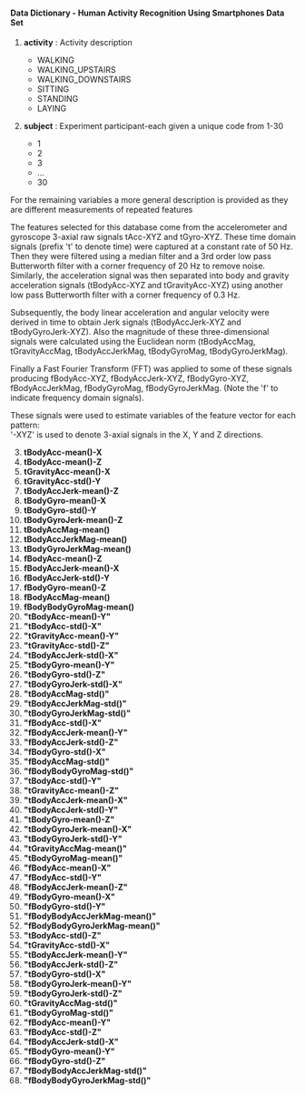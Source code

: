 #### Data Dictionary - Human Activity Recognition Using Smartphones Data Set ####

1. **activity** : Activity description
    + WALKING
    + WALKING_UPSTAIRS
    + WALKING_DOWNSTAIRS
    + SITTING
    + STANDING
    + LAYING

2. **subject** : Experiment participant-each given a unique code from 1-30
    + 1
    + 2
    + 3
    + ...
    + 30

  For the remaining variables a more general description is provided as they are different measurements of repeated features
  
  The features selected for this database come from the accelerometer and gyroscope 3-axial raw signals tAcc-XYZ and tGyro-XYZ. These time  domain signals (prefix 't' to denote time) were captured at a constant rate of 50 Hz. Then they were filtered using a median filter     and a 3rd order low pass Butterworth filter with a corner frequency of 20 Hz to remove noise. Similarly, the acceleration signal was    then separated into body and gravity acceleration signals (tBodyAcc-XYZ and tGravityAcc-XYZ) using another low pass Butterworth         filter with a corner frequency of 0.3 Hz.
  
  Subsequently, the body linear acceleration and angular velocity were derived in time to obtain Jerk signals (tBodyAccJerk-XYZ and        tBodyGyroJerk-XYZ). Also the magnitude of these three-dimensional signals were calculated using the Euclidean norm (tBodyAccMag,        tGravityAccMag, tBodyAccJerkMag, tBodyGyroMag, tBodyGyroJerkMag).

  Finally a Fast Fourier Transform (FFT) was applied to some of these signals producing fBodyAcc-XYZ, fBodyAccJerk-XYZ, fBodyGyro-XYZ,  fBodyAccJerkMag, fBodyGyroMag, fBodyGyroJerkMag. (Note the 'f' to indicate frequency domain signals).
  
  These signals were used to estimate variables of the feature vector for each pattern:  
'-XYZ' is used to denote 3-axial signals in the X, Y and Z directions.

3. **tBodyAcc-mean()-X**
4. **tBodyAcc-mean()-Z**
5. **tGravityAcc-mean()-X**
6. **tGravityAcc-std()-Y**
7. **tBodyAccJerk-mean()-Z**
8. **tBodyGyro-mean()-X**
9. **tBodyGyro-std()-Y**
10. **tBodyGyroJerk-mean()-Z**
11. **tBodyAccMag-mean()**
12. **tBodyAccJerkMag-mean()**
13. **tBodyGyroJerkMag-mean()**
14. **fBodyAcc-mean()-Z**
15. **fBodyAccJerk-mean()-X**
16. **fBodyAccJerk-std()-Y**
17. **fBodyGyro-mean()-Z**
18. **fBodyAccMag-mean()**
19. **fBodyBodyGyroMag-mean()**
20. **"tBodyAcc-mean()-Y"**
21. **"tBodyAcc-std()-X"**
22. **"tGravityAcc-mean()-Y"**
23. **"tGravityAcc-std()-Z"**
24. **"tBodyAccJerk-std()-X"**
25. **"tBodyGyro-mean()-Y"**
26. **"tBodyGyro-std()-Z"**
27. **"tBodyGyroJerk-std()-X"**
28. **"tBodyAccMag-std()"**
29. **"tBodyAccJerkMag-std()"**
30. **"tBodyGyroJerkMag-std()"**
31. **"fBodyAcc-std()-X"**
32. **"fBodyAccJerk-mean()-Y"**
33. **"fBodyAccJerk-std()-Z"**
34. **"fBodyGyro-std()-X"**
35. **"fBodyAccMag-std()"**
36. **"fBodyBodyGyroMag-std()"**
37. **"tBodyAcc-std()-Y"**
38. **"tGravityAcc-mean()-Z"**
39. **"tBodyAccJerk-mean()-X"**
40. **"tBodyAccJerk-std()-Y"**
41. **"tBodyGyro-mean()-Z"**
42. **"tBodyGyroJerk-mean()-X"**
43. **"tBodyGyroJerk-std()-Y"**
44. **"tGravityAccMag-mean()"**
45. **"tBodyGyroMag-mean()"**
46. **"fBodyAcc-mean()-X"**
47. **"fBodyAcc-std()-Y"**
48. **"fBodyAccJerk-mean()-Z"**
49. **"fBodyGyro-mean()-X"**
50. **"fBodyGyro-std()-Y"**
51. **"fBodyBodyAccJerkMag-mean()"**
52. **"fBodyBodyGyroJerkMag-mean()"**
53. **"tBodyAcc-std()-Z"**
54. **"tGravityAcc-std()-X"**
55. **"tBodyAccJerk-mean()-Y"**
56. **"tBodyAccJerk-std()-Z"**
57. **"tBodyGyro-std()-X"**
58. **"tBodyGyroJerk-mean()-Y"**
59. **"tBodyGyroJerk-std()-Z"**
60. **"tGravityAccMag-std()"**
61. **"tBodyGyroMag-std()"**
62. **"fBodyAcc-mean()-Y"**
63. **"fBodyAcc-std()-Z"**
64. **"fBodyAccJerk-std()-X"**
65. **"fBodyGyro-mean()-Y"**
66. **"fBodyGyro-std()-Z"**
67. **"fBodyBodyAccJerkMag-std()"**
68. **"fBodyBodyGyroJerkMag-std()"**
